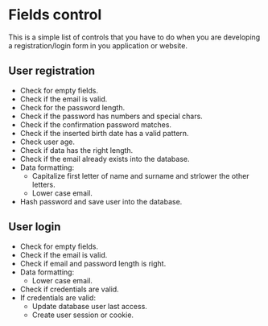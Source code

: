 # Fields control
This is a simple list of controls that you have to do when you are developing a registration/login form in you application or website.

## User registration
* Check for empty fields.
* Check if the email is valid.
* Check for the password length.
* Check if the password has numbers and special chars.
* Check if the confirmation password matches.
* Check if the inserted birth date has a valid pattern.
* Check user age.
* Check if data has the right length.
* Check if the email already exists into the database.
* Data formatting:
  - Capitalize first letter of name and surname and strlower the other letters.
  - Lower case email.
* Hash password and save user into the database.

## User login
* Check for empty fields.
* Check if the email is valid.
* Check if email and password length is right.
* Data formatting:
  - Lower case email.
* Check if credentials are valid.
* If credentials are valid:
  - Update database user last access.
  - Create user session or cookie.
